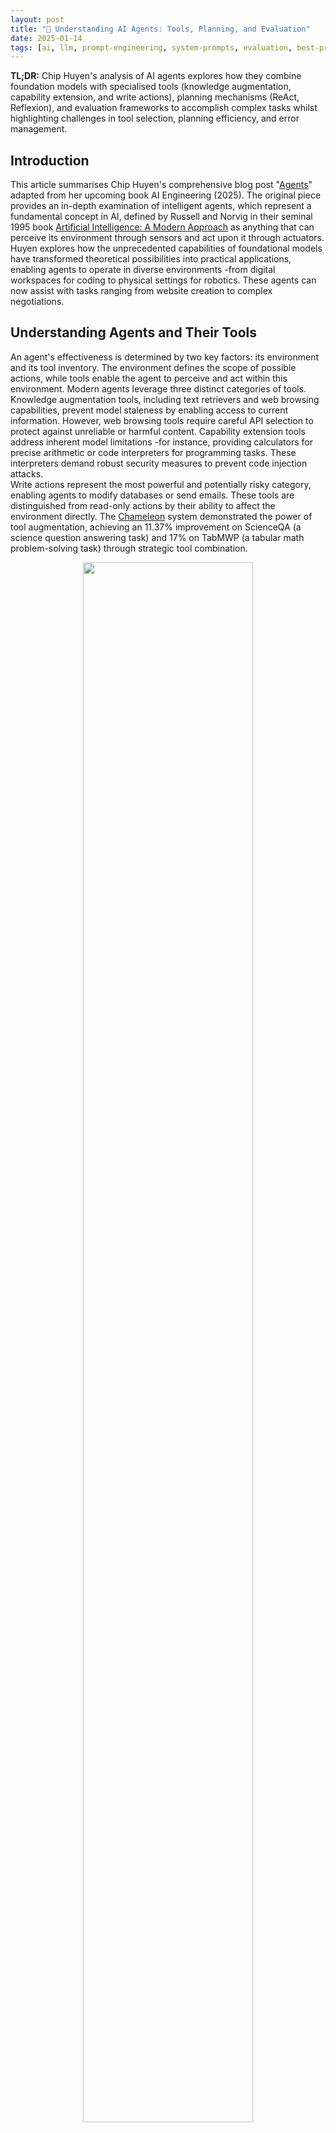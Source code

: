 ```yaml
---
layout: post
title: "🤖 Understanding AI Agents: Tools, Planning, and Evaluation"
date: 2025-01-14
tags: [ai, llm, prompt-engineering, system-prompts, evaluation, best-practices, toolchain, machine-learning]
---
```


**TL;DR:** Chip Huyen's analysis of AI agents explores how they combine
foundation models with specialised tools (knowledge augmentation, capability
extension, and write actions), planning mechanisms (ReAct, Reflexion), and
evaluation frameworks to accomplish complex tasks whilst highlighting challenges
in tool selection, planning efficiency, and error management.
<!--more-->

## Introduction

This article summarises Chip Huyen's comprehensive blog post
"[Agents](https://huyenchip.com//2025/01/07/agents.html)" adapted from her
upcoming book AI Engineering (2025). The original piece provides an in-depth
examination of intelligent agents, which represent a fundamental concept in AI,
defined by Russell and Norvig in their seminal 1995 book
[Artificial Intelligence: A Modern Approach](https://en.wikipedia.org/wiki/Artificial_Intelligence:_A_Modern_Approach)
as anything that can perceive its environment through sensors and act upon it
through actuators. Huyen explores how the unprecedented capabilities of
foundational models have transformed theoretical possibilities into practical
applications, enabling agents to operate in diverse environments -from digital
workspaces for coding to physical settings for robotics. These agents can now
assist with tasks ranging from website creation to complex negotiations.

## Understanding Agents and Their Tools

An agent's effectiveness is determined by two key factors: its environment and
its tool inventory. The environment defines the scope of possible actions, while
tools enable the agent to perceive and act within this environment. Modern
agents leverage three distinct categories of tools.\
Knowledge augmentation tools, including text retrievers and web browsing
capabilities, prevent model staleness by enabling access to current information.
However, web browsing tools require careful API selection to protect against
unreliable or harmful content. Capability extension tools address inherent model
limitations -for instance, providing calculators for precise arithmetic or code
interpreters for programming tasks. These interpreters demand robust security
measures to prevent code injection attacks.\
Write actions represent the most powerful and potentially risky category,
enabling agents to modify databases or send emails. These tools are
distinguished from read-only actions by their ability to affect the environment
directly. The [Chameleon](https://arxiv.org/abs/2304.09842) system demonstrated
the power of tool augmentation, achieving an 11.37% improvement on ScienceQA (a
science question answering task) and 17% on TabMWP (a tabular math
problem-solving task) through strategic tool combination.

<center>
    <figure>
           <a href="https://huyenchip.com//2025/01/07/agents.html"><img src="https://huyenchip.com/assets/pics/agents/8-tool-transition.png" width="80%" height="80%"/></a>
        <figcaption>A tool transition tree by Chameleon</figcaption>
    </figure>
</center>

## Planning and Execution Strategies

Effective planning requires balancing granularity and flexibility. While
[Toolformer](https://arxiv.org/abs/2302.04761) managed with 5 tools and
[Chameleon](https://arxiv.org/abs/2304.09842) with 13,
[Gorilla](https://arxiv.org/abs/2305.15334) attempted to handle 1,645 APIs,
illustrating the complexity of tool selection. Plans can be expressed either in
natural language or specific function calls, each approach offering different
advantages in maintainability and precision.\
Foundational Model planners require minimal training but need careful prompting,
while Reinforcement Learning planners demand extensive training for robustness.
Modern planning systems support multiple control flows: sequential, parallel,
conditional, and iterative patterns. The
[ReAct](https://arxiv.org/abs/2210.03629) framework successfully combines
reasoning with action,

<center>
    <figure>
        <a href="https://huyenchip.com//2025/01/07/agents.html"><img src="https://huyenchip.com/assets/pics/agents/5-ReAct.png" width="80%" height="80%"/></a>
        <figcaption>ReAct agent</figcaption>
    </figure>
</center>

while [Reflexion](https://arxiv.org/abs/2303.11366) separates evaluation and
self-reflection for improved performance.

<center>
    <figure>
        <a href="https://huyenchip.com//2025/01/07/agents.html"><img src="https://huyenchip.com/assets/pics/agents/6-reflexion.png" width="80%" height="80%"/></a>
        <figcaption>Reflexion agent</figcaption>
    </figure>
</center>

## Reflection and Error Management

Continuous reflection and error correction form the backbone of reliable agent
systems. The process begins with query validation, continues through plan
assessment, and extends to execution monitoring. Chameleon's tool transition
analysis shows how tools are commonly used together, while Voyager's skill
manager builds on this by tracking and reusing successful tool combinations.

## Evaluation Framework

Agent evaluation requires a comprehensive approach to failure mode analysis.
Planning failures might involve invalid tools or incorrect parameters, while
tool-specific failures demand targeted analysis. Efficiency metrics must
consider not just step count and costs, but also completion time constraints.
When comparing AI and human agents, it's essential to recognise their different
operational patterns -what's efficient for one may be inefficient for the other.
Working with domain experts helps identify missing tools and validate
performance metrics.

## Conclusion

Huyen's analysis demonstrates that successful AI agents emerge from the careful
orchestration of three key elements: strategic tool selection, sophisticated
planning mechanisms, and robust evaluation frameworks. While tools dramatically
enhance agent capabilities -as evidenced by Chameleon's significant performance
improvements- their effectiveness depends on thoughtful curation, balancing
between Toolformer's minimal approach and Gorilla's extensive API integration.
The integration of planning frameworks like ReAct and Reflexion shows how
combining reasoning with action and incorporating systematic reflection can
enhance agent performance. However, as an emerging field without established
theoretical frameworks, significant challenges remain in tool selection,
planning efficiency, and error management. Future developments will focus on
agent framework evaluation and memory systems for handling information beyond
context limits, while maintaining the delicate balance between capability and
control that Huyen emphasises throughout her analysis.
